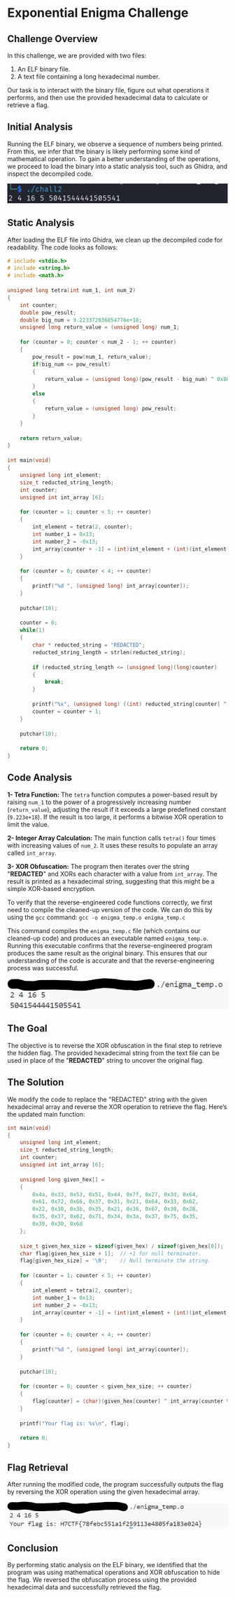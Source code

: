 # Exponential Enigma Challenge

## Challenge Overview

In this challenge, we are provided with two files:

1. An ELF binary file.
2. A text file containing a long hexadecimal number.

Our task is to interact with the binary file, figure out what operations it performs, and then use the provided hexadecimal data to calculate or retrieve a flag.

## Initial Analysis

Running the ELF binary, we observe a sequence of numbers being printed. From this, we infer that the binary is likely performing some kind of mathematical operation. To gain a better understanding of the operations, we proceed to load the binary into a static analysis tool, such as Ghidra, and inspect the decompiled code.

![Alt text](../Assets/Images/11.png)

## Static Analysis

After loading the ELF file into Ghidra, we clean up the decompiled code for readability. The code looks as follows:

```C
# include <stdio.h>
# include <string.h>
# include <math.h>

unsigned long tetra(int num_1, int num_2)
{
    int counter;
    double pow_result;
    double big_num = 9.223372036854776e+18;
    unsigned long return_value = (unsigned long) num_1;

    for (counter = 0; counter < num_2 - 1; ++ counter)
    {
        pow_result = pow(num_1, return_value);
        if(big_num <= pow_result) 
        {
            return_value = (unsigned long)(pow_result - big_num) ^ 0x8000000000000000;
        }
        else
        {
            return_value = (unsigned long) pow_result;
        }
    }
    
    return return_value;
}

int main(void)
{
    unsigned long int_element;
    size_t reducted_string_length;
    int counter;
    unsigned int int_array [6];
    
    for (counter = 1; counter < 5; ++ counter) 
    {
        int_element = tetra(2, counter);
        int number_1 = 0x13;
        int number_2 = -0x13;
        int_array[counter + -1] = (int)int_element + (int)(int_element / number_1) * number_2;
    }

    for (counter = 0; counter < 4; ++ counter) 
    {
        printf("%d ", (unsigned long) int_array[counter]);
    }

    putchar(10);

    counter = 0;
    while(1)
    {
        char * reducted_string = "REDACTED";
        reducted_string_length = strlen(reducted_string);
        
        if (reducted_string_length <= (unsigned long)(long)counter)
        {
            break;
        }

        printf("%x", (unsigned long) ((int) reducted_string[counter] ^ int_array[counter % 4]));
        counter = counter + 1;
    }

    putchar(10);

    return 0;
}
```

## Code Analysis

**1- Tetra Function:**
The `tetra` function computes a power-based result by raising `num_1` to the power of a progressively increasing number (`return_value`), adjusting the result if it exceeds a large predefined constant (`9.223e+18`). If the result is too large, it performs a bitwise XOR operation to limit the value.

**2- Integer Array Calculation:**
The main function calls `tetra()` four times with increasing values of `num_2`. It uses these results to populate an array called `int_array`.

**3- XOR Obfuscation:**
The program then iterates over the string "**REDACTED**" and XORs each character with a value from `int_array`. The result is printed as a hexadecimal string, suggesting that this might be a simple XOR-based encryption.

To verify that the reverse-engineered code functions correctly, we first need to compile the cleaned-up version of the code. We can do this by using the `gcc` command: `gcc -o enigma_temp.o enigma_temp.c`

This command compiles the `enigma_temp.c` file (which contains our cleaned-up code) and produces an executable named `enigma_temp.o`. Running this executable confirms that the reverse-engineered program produces the same result as the original binary. This ensures that our understanding of the code is accurate and that the reverse-engineering process was successful.

![Alt text](../Assets/Images/12.png)

## The Goal

The objective is to reverse the XOR obfuscation in the final step to retrieve the hidden flag. The provided hexadecimal string from the text file can be used in place of the "**REDACTED**" string to uncover the original flag.

## The Solution

We modify the code to replace the "REDACTED" string with the given hexadecimal array and reverse the XOR operation to retrieve the flag. Here’s the updated main function:

```C
int main(void)
{
    unsigned long int_element;
    size_t reducted_string_length;
    int counter;
    unsigned int int_array [6];

    unsigned long given_hex[] = 
    {
        0x4a, 0x33, 0x53, 0x51, 0x44, 0x7f, 0x27, 0x3d, 0x64, 
        0x61, 0x72, 0x66, 0x37, 0x31, 0x21, 0x64, 0x33, 0x62,
        0x22, 0x30, 0x3b, 0x35, 0x21, 0x36, 0x67, 0x30, 0x28,
        0x35, 0x37, 0x62, 0x71, 0x34, 0x3a, 0x37, 0x75, 0x35,
        0x30, 0x30, 0x6d
    };

    size_t given_hex_size = sizeof(given_hex) / sizeof(given_hex[0]);
    char flag[given_hex_size + 1];  // +1 for null terminator.
    flag[given_hex_size] = '\0';    // Null terminate the string.
        
    for (counter = 1; counter < 5; ++ counter) 
    {
        int_element = tetra(2, counter);
        int number_1 = 0x13;
        int number_2 = -0x13;
        int_array[counter + -1] = (int)int_element + (int)(int_element / number_1) * number_2;
    }

    for (counter = 0; counter < 4; ++ counter) 
    {
        printf("%d ", (unsigned long) int_array[counter]);
    }

    putchar(10);

    for (counter = 0; counter < given_hex_size; ++ counter)
    {
        flag[counter] = (char)(given_hex[counter] ^ int_array[counter % 4]);
    }

    printf("Your flag is: %s\n", flag);

    return 0;
}
```

## Flag Retrieval

After running the modified code, the program successfully outputs the flag by reversing the XOR operation using the given hexadecimal array.

![Alt text](../Assets/Images/13.png)

## Conclusion

By performing static analysis on the ELF binary, we identified that the program was using mathematical operations and XOR obfuscation to hide the flag. We reversed the obfuscation process using the provided hexadecimal data and successfully retrieved the flag.
